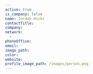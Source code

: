 ```yaml
---
active: true
is_company: false
name: Jordan Hicks
contactTitle:
company:
network:
  -
phoneOffice:
email:
image_path:
color:
website:
profile_image_path: /images/person.png
---
```


